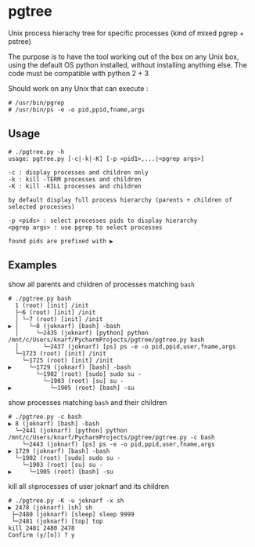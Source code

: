 # pgtree
Unix process hierachy tree for specific processes (kind of mixed pgrep + pstree)

The purpose is to have the tool working out of the box on any Unix box, using the default OS python installed, without installing anything else.
The code must be compatible with python 2 + 3

Should work on any Unix that can execute :
```
# /usr/bin/pgrep 
# /usr/bin/ps -e -o pid,ppid,fname,args
```

## Usage
```
# ./pgtree.py -h
usage: pgtree.py [-c|-k|-K] [-p <pid1>,...|<pgrep args>]

-c : display processes and children only 
-k : kill -TERM processes and children
-K : kill -KILL processes and children

by default display full process hierarchy (parents + children of selected processes)

-p <pids> : select processes pids to display hierarchy
<pgrep args> : use pgrep to select processes

found pids are prefixed with ▶  

```

## Examples
show all parents and children of processes matching `bash`
``` 
# ./pgtree.py bash
  1 (root) [init] /init
  ├─6 (root) [init] /init
  │ └─7 (root) [init] /init
▶ │   └─8 (joknarf) [bash] -bash
  │     └─2435 (joknarf) [python] python /mnt/c/Users/knarf/PycharmProjects/pgtree/pgtree.py bash
  │       └─2437 (joknarf) [ps] ps -e -o pid,ppid,user,fname,args
  └─1723 (root) [init] /init
    └─1725 (root) [init] /init
▶     └─1729 (joknarf) [bash] -bash
        └─1902 (root) [sudo] sudo su -
          └─1903 (root) [su] su -
▶           └─1905 (root) [bash] -su
```

show processes matching `bash` and their children
```
# ./pgtree.py -c bash
▶ 8 (joknarf) [bash] -bash
  └─2441 (joknarf) [python] python /mnt/c/Users/knarf/PycharmProjects/pgtree/pgtree.py -c bash
    └─2443 (joknarf) [ps] ps -e -o pid,ppid,user,fname,args
▶ 1729 (joknarf) [bash] -bash
  └─1902 (root) [sudo] sudo su -
    └─1903 (root) [su] su -
▶     └─1905 (root) [bash] -su
```
 
 kill all `sh`processes of user joknarf  and its children
 ```
# ./pgtree.py -K -u joknarf -x sh
▶ 2478 (joknarf) [sh] sh
  ├─2480 (joknarf) [sleep] sleep 9999
  └─2481 (joknarf) [top] top
kill 2481 2480 2478
Confirm (y/[n]) ? y
```
